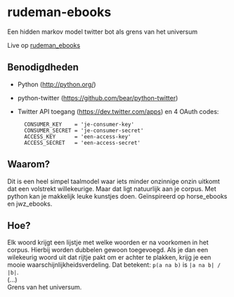rudeman-ebooks
==============

Een hidden markov model twitter bot als grens van het universum

Live op [rudeman_ebooks](https://twitter.com/rudeman_ebooks)

Benodigdheden
-------------

- Python (http://python.org/)
- python-twitter (https://github.com/bear/python-twitter)
- Twitter API toegang (https://dev.twitter.com/apps) en 4 OAuth codes:


		CONSUMER_KEY    = 'je-consumer-key'
		CONSUMER_SECRET = 'je-consumer-secret'
		ACCESS_KEY      = 'een-access-key'
		ACCESS_SECRET   = 'een-access-secret'


Waarom?
-------

Dit is een heel simpel taalmodel waar iets minder onzinnige onzin uitkomt dat een volstrekt willekeurige. Maar dat ligt natuurlijk aan je corpus. Met python kan je makkelijk leuke kunstjes doen. Geïnspireerd op horse_ebooks en jwz_ebooks.

Hoe?
----

Elk woord krijgt een lijstje met welke woorden er na voorkomen in het corpus. Hierbij worden dubbelen gewoon toegevoegd. Als je dan een wilekeurig woord uit dat rijtje pakt om er achter te plakken, krijg je een mooie waarschijnlijkheidsverdeling.
Dat betekent: `p(a na b)` is `|a na b| / |b|`.<br />
(...)<br />
Grens van het universum.
